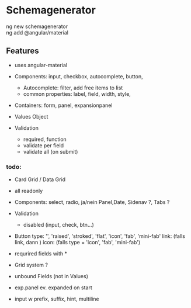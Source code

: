 # Schemagenerator

ng new schemagenerator  
ng add @angular/material

## Features
- uses angular-material
- Components: input, checkbox, autocomplete, button, 
  - Autocomplete: filter, add free items to list
  - common properties: label, field, width, style, 
 
- Containers: form, panel, expansionpanel
- Values Object
- Validation
  - required, function
  - validate per field
  - validate all (on submit)
 


### todo:
- Card Grid / Data Grid
- all readonly 
- Components: select, radio, ja/nein Panel,Date, Sidenav ?, Tabs ?
- Validation
  - disabled (input, check, btn...)
- Button type: '', 'raised', 'stroked', 'flat', 'icon', 'fab', 'mini-fab' 
         link: (falls link, dann <a>)
         icon: (falls type = 'icon', 'fab', 'mini-fab')
- requrired fields with *         
  
- Grid system ?
- unbound Fields (not in Values)
- exp.panel ev. expanded on start
- input w prefix, suffix, hint, multiline
